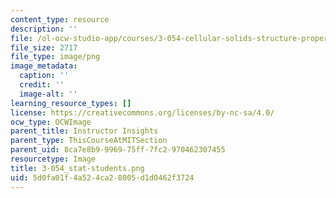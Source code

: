 ```yaml
---
content_type: resource
description: ''
file: /ol-ocw-studio-app/courses/3-054-cellular-solids-structure-properties-and-applications-spring-2015/5d0fa01f4a524ca28005d1d0462f3724_3-054_stat-students.png
file_size: 2717
file_type: image/png
image_metadata:
  caption: ''
  credit: ''
  image-alt: ''
learning_resource_types: []
license: https://creativecommons.org/licenses/by-nc-sa/4.0/
ocw_type: OCWImage
parent_title: Instructor Insights
parent_type: ThisCourseAtMITSection
parent_uid: 8ca7e8b9-9969-75ff-7fc2-970462307455
resourcetype: Image
title: 3-054_stat-students.png
uid: 5d0fa01f-4a52-4ca2-8005-d1d0462f3724
---
```

